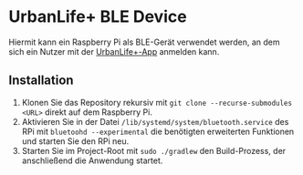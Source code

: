 # UrbanLife+ BLE Device

Hiermit kann ein Raspberry Pi als BLE-Gerät verwendet werden, an dem sich ein Nutzer mit der [UrbanLife+-App](https://github.com/hhontheim/UrbanLifePlusApp) anmelden kann.

## Installation

1. Klonen Sie das Repository rekursiv mit `git clone --recurse-submodules <URL>` direkt auf dem Raspberry Pi.
1. Aktivieren Sie in der Datei `/lib/systemd/system/bluetooth.service` des RPi mit `bluetoohd --experimental` die benötigten erweiterten Funktionen und starten Sie den RPi neu.
1. Starten Sie im Project-Root mit `sudo ./gradlew` den Build-Prozess, der anschließend die Anwendung startet.
